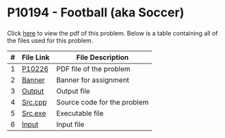 # P10194 - Football (aka Soccer)

### 
Click [here](https://github.com/ShaunJPartridge/4883-PT-Partridge/blob/main/Assignments/A08/10194/10194.pdf) to view the pdf
of this problem. Below is a table containing all of the files used for this problem.

|   #   | File Link | File Description |
| :---: | ----------- | ---------------------- |
|   1    |    [P10226](https://github.com/ShaunJPartridge/4883-PT-Partridge/blob/main/Assignments/A08/10194/10194.pdf)         | PDF file of the problem                       |
|   2    |    [Banner](https://github.com/ShaunJPartridge/4883-PT-Partridge/blob/main/Assignments/A08/10194/banner.txt)         | Banner for assignment                       |
|   3    |    [Output](https://github.com/ShaunJPartridge/4883-PT-Partridge/blob/main/Assignments/A08/10194/output.txt)         | Output file                       |
|   4    |    [Src.cpp](https://github.com/ShaunJPartridge/4883-PT-Partridge/blob/main/Assignments/A08/10194/source.cpp)         | Source code for the problem                       |
|   5    |    [Src.exe](https://github.com/ShaunJPartridge/4883-PT-Partridge/blob/main/Assignments/A08/10194/source.exe)         | Executable file                       |
|   6    |    [Input](https://github.com/ShaunJPartridge/4883-PT-Partridge/blob/main/Assignments/A08/10194/uDebug)         | Input file                       |
